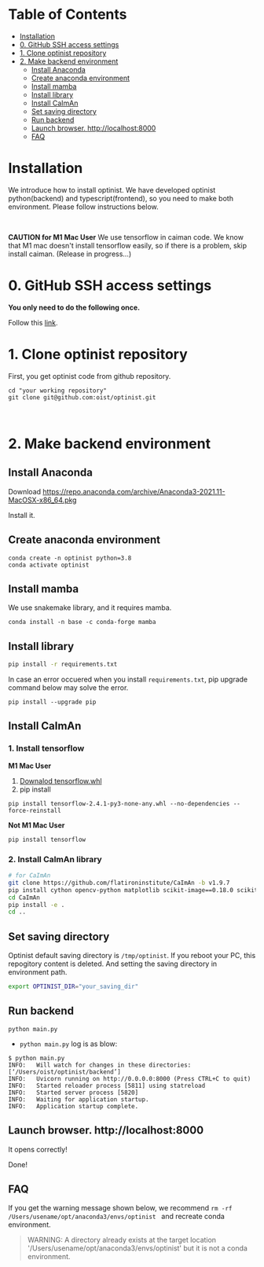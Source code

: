 Table of Contents
=================

* [Installation](#installation)
* [0. GitHub SSH access settings](#0-github-ssh-access-settings)
* [1. Clone optinist repository](#1-clone-optinist-repository)
* [2. Make backend environment](#2-make-backend-environment)
   * [Install Anaconda](#install-anaconda)
   * [Create anaconda environment](#create-anaconda-environment)
   * [Install mamba](#install-mamba)
   * [Install library](#install-library)
   * [Install CaImAn](#install-caiman)
   * [Set saving directory](#set-saving-directory)
   * [Run backend](#run-backend)
   * [Launch browser.  <a href="http://localhost:8000" rel="nofollow">http://localhost:8000</a>](#launch-browser--httplocalhost8000)
   * [FAQ](#faq)
# Installation
We introduce how to install optinist.
We have developed optinist python(backend) and typescript(frontend), so you need to make both environment.
Please follow instructions below.

<br />

**CAUTION for M1 Mac User**
We use tensorflow in caiman code. We know that M1 mac doesn't install tensorflow easily, so if there is a problem, skip install caiman. (Release in progress…)

# 0. GitHub SSH access settings
**You only need to do the following once.**

Follow this [link](installation_github_settings.md).

# 1. Clone optinist repository

First, you get optinist code from github repository.
```
cd "your working repository"
git clone git@github.com:oist/optinist.git
```
<br />

# 2. Make backend environment

## Install Anaconda
Download https://repo.anaconda.com/archive/Anaconda3-2021.11-MacOSX-x86_64.pkg

Install it.

## Create anaconda environment
```
conda create -n optinist python=3.8
conda activate optinist
```
## Install mamba
We use snakemake library, and it requires mamba.
```
conda install -n base -c conda-forge mamba
```
## Install library
```bash
pip install -r requirements.txt
```

In case an error occuered when you install ``` requirements.txt ```, pip upgrade command below may solve the error.
```
pip install --upgrade pip
```

## Install CaImAn

### 1. Install tensorflow
**M1 Mac User**
1. [Downalod tensorflow.whl](
https://drive.google.com/drive/folders/1oSipZLnoeQB0Awz8U68KYeCPsULy_dQ7)
2. pip install
```
pip install tensorflow-2.4.1-py3-none-any.whl --no-dependencies --force-reinstall
```

**Not M1 Mac User**
```
pip install tensorflow
```


### 2. Install CaImAn library
```bash
# for CaImAn
git clone https://github.com/flatironinstitute/CaImAn -b v1.9.7
pip install cython opencv-python matplotlib scikit-image==0.18.0 scikit-learn ipyparallel holoviews watershed
cd CaImAn
pip install -e .
cd ..
```

## Set saving directory
Optinist default saving directory is `/tmp/optinist`. If you reboot your PC, this repogitory content is deleted. And setting the saving directory in environment path.
```bash
export OPTINIST_DIR="your_saving_dir"
```


## Run backend
```
python main.py
```
- `python main.py` log is as blow:
```
$ python main.py
INFO:   Will watch for changes in these directories: [‘/Users/oist/optinist/backend’]
INFO:   Uvicorn running on http://0.0.0.0:8000 (Press CTRL+C to quit)
INFO:   Started reloader process [5811] using statreload
INFO:   Started server process [5820]
INFO:   Waiting for application startup.
INFO:   Application startup complete.
```
## Launch browser.  http://localhost:8000
It opens correctly!

Done!


## FAQ
If you get the warning message shown below, we recommend `rm -rf /Users/usename/opt/anaconda3/envs/optinist ` and recreate conda environment.
> WARNING: A directory already exists at the target location '/Users/usename/opt/anaconda3/envs/optinist' but it is not a conda environment.
